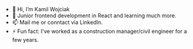 - 👋 Hi, I’m Kamil Wojciak 
- 🌱 Junior frontend development in React and learning much more.
- 📫 Mail me or conntact via LinkedIn.
- ⚡ Fun fact: I've worked as a construction manager/civil engineer for a few years. 

<!---
Kamildeeal/Kamildeeal is a ✨ special ✨ repository because its `README.md` (this file) appears on your GitHub profile.
You can click the Preview link to take a look at your changes.
--->
